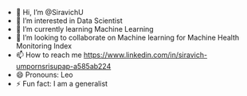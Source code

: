 - 👋 Hi, I’m @SiravichU
- 👀 I’m interested in Data Scientist
- 🌱 I’m currently learning Machine Learning
- 💞️ I’m looking to collaborate on Machine learning for Machine Health Monitoring Index
- 📫 How to reach me https://www.linkedin.com/in/siravich-umpornsrisupap-a585ab224
- 😄 Pronouns: Leo
- ⚡ Fun fact: I am a generalist

<!---
SiravichU/SiravichU is a ✨ special ✨ repository because its `README.md` (this file) appears on your GitHub profile.
You can click the Preview link to take a look at your changes.
--->
